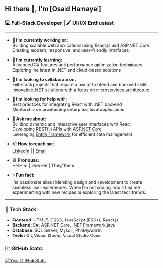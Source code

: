## Hi there 👋, I'm [Osaid Hamayel]

### 💻 Full-Stack Developer | 🖌️ UI/UX Enthusiast

---

- 🔭 **I’m currently working on:**  
  Building scalable web applications using [React.js](https://reactjs.org/) and [ASP.NET Core](https://docs.microsoft.com/en-us/aspnet/core/?view=aspnetcore-6.0)  
  Creating modern, responsive, and user-friendly interfaces

- 🌱 **I’m currently learning:**  
  Advanced C# features and performance optimization techniques  
  Exploring the latest in .NET and cloud-based solutions

- 👯 **I’m looking to collaborate on:**  
  Full-stack projects that require a mix of frontend and backend skills  
  Innovative .NET solutions with a focus on microservices architecture

- 🤔 **I’m looking for help with:**  
  Best practices for integrating React with .NET backend  
  Mentorship on architecting enterprise-level applications

- 💬 **Ask me about:**  
  Building dynamic and interactive user interfaces with [React](https://reactjs.org/)  
  Developing RESTful APIs with [ASP.NET Core](https://docs.microsoft.com/en-us/aspnet/core/?view=aspnetcore-6.0)  
  Leveraging [Entity Framework](https://docs.microsoft.com/en-us/ef/) for efficient data management

- 📫 **How to reach me:**  
  [LinkedIn](https://www.linkedin.com/in/osaid-hamayel-557a24223/) |  | [Email](osaidhamayel04@gmail.com)

- 😄 **Pronouns:**  
  He/Him | She/Her | They/Them

- ⚡ **Fun fact:**  
  I'm passionate about blending design and development to create seamless user experiences. When I’m not coding, you’ll find me experimenting with new recipes or exploring the latest tech trends.

---

### 🚀 **Tech Stack:**

- **Frontend:** HTML5, CSS3, JavaScript (ES6+), React.js
- **Backend:** C#, ASP.NET Core, .NET Framework,java
- **Database:** SQL Server, Mysql , PhpMyAdmin
- **Tools:** Git, Visual Studio, Visual Studio Code



### 📈 **GitHub Stats:**

[![Your GitHub Stats](https://github-readme-stats.vercel.app/api?username=Osaid04&show_icons=true&theme=radical)](https://github.com/Osaid04)
